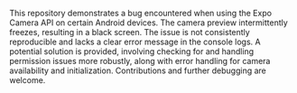 This repository demonstrates a bug encountered when using the Expo Camera API on certain Android devices. The camera preview intermittently freezes, resulting in a black screen. The issue is not consistently reproducible and lacks a clear error message in the console logs.  A potential solution is provided, involving checking for and handling permission issues more robustly, along with error handling for camera availability and initialization.  Contributions and further debugging are welcome.